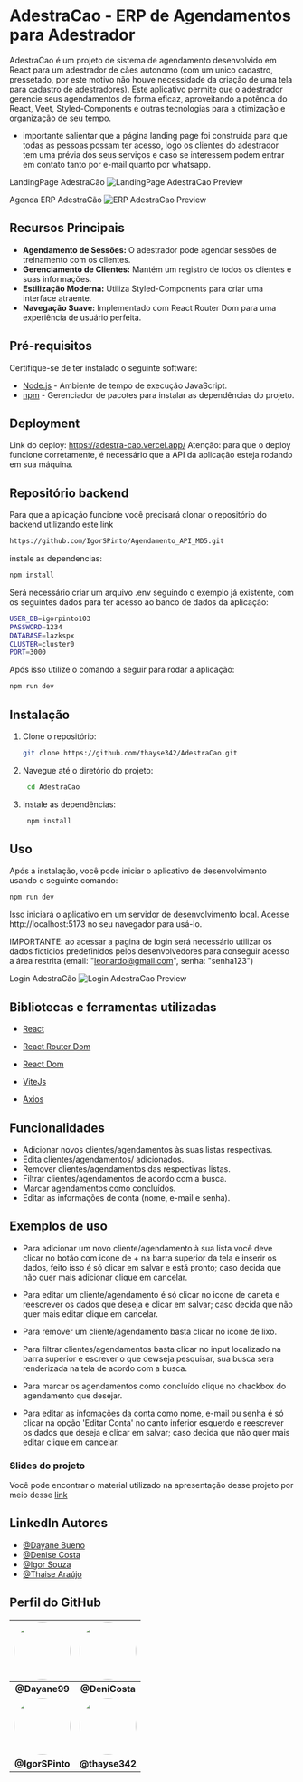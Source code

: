 
# AdestraCao - ERP de Agendamentos para Adestrador

AdestraCao é um projeto de sistema de agendamento desenvolvido em React para um adestrador de cães autonomo (com um unico cadastro, pressetado, por este motivo não houve necessidade da criação de uma tela para cadastro de adestradores). Este aplicativo permite que o adestrador gerencie seus agendamentos de forma eficaz, aproveitando a potência do React, Veet, Styled-Components e outras tecnologias para a otimização e organização de seu tempo.
 * importante salientar que a página landing page foi construida para que todas as pessoas possam ter acesso, logo os clientes do adestrador tem uma prévia dos seus serviços e caso se interessem podem entrar em contato tanto por e-mail quanto por whatsapp.

LandingPage AdestraCão
![LandingPage AdestraCao Preview](/public/landingPage.png)

Agenda ERP AdestraCão
![ERP AdestraCao Preview](/public/imageERP.png)

## Recursos Principais

- **Agendamento de Sessões:** O adestrador pode agendar sessões de treinamento com os clientes.
- **Gerenciamento de Clientes:** Mantém um registro de todos os clientes e suas informações.
- **Estilização Moderna:** Utiliza Styled-Components para criar uma interface atraente.
- **Navegação Suave:** Implementado com React Router Dom para uma experiência de usuário perfeita.

## Pré-requisitos

Certifique-se de ter instalado o seguinte software:

- [Node.js](https://nodejs.org/) - Ambiente de tempo de execução JavaScript.
- [npm](https://www.npmjs.com/) - Gerenciador de pacotes para instalar as dependências do projeto.

## Deployment 

Link do deploy: https://adestra-cao.vercel.app/
Atenção: para que o deploy funcione corretamente, é necessário que a API da aplicação esteja rodando em sua máquina.

## Repositório backend

Para que a aplicação funcione você precisará clonar o repositório do backend utilizando este link
  
   ```bash
   https://github.com/IgorSPinto/Agendamento_API_MD5.git
   ```
instale as dependencias:

   ```bash
   npm install
   ```

Será necessário criar um arquivo .env seguindo o exemplo já existente, com os seguintes dados para ter acesso ao banco de dados da aplicação:

   ```bash
   USER_DB=igorpinto103
   PASSWORD=1234
   DATABASE=lazkspx 
   CLUSTER=cluster0
   PORT=3000
   ```

Após isso utilize o comando a seguir para rodar a aplicação:

   ```bash
   npm run dev
   ```

## Instalação

1. Clone o repositório:

   ```bash
   git clone https://github.com/thayse342/AdestraCao.git
   ```

2. Navegue até o diretório do projeto:

   ```bash
    cd AdestraCao
   ```
3. Instale as dependências:

   ```bash
    npm install
   ```

## Uso

Após a instalação, você pode iniciar o aplicativo de desenvolvimento usando o seguinte comando:

```bash
npm run dev 
```

Isso iniciará o aplicativo em um servidor de desenvolvimento local. Acesse http://localhost:5173 no seu navegador para usá-lo.

IMPORTANTE: ao acessar a pagina de login será necessário utilizar os dados ficticios predefinidos pelos desenvolvedores para conseguir acesso a área restrita (email: "leonardo@gmail.com", senha: "senha123")

Login AdestraCão
![Login AdestraCao Preview](/public/login.png)

## Bibliotecas e ferramentas utilizadas

* [React](https://legacy.reactjs.org/docs/getting-started.html) 

* [React Router Dom](https://reactrouter.com/en/main/start/tutorial)

* [React Dom](https://legacy.reactjs.org/docs/react-dom.html)
 
* [ViteJs](https://vitejs.dev/guide/)

* [Axios](https://axios-http.com/docs/intro)


## Funcionalidades

- Adicionar novos clientes/agendamentos às suas listas respectivas.
- Edita clientes/agendamentos/ adicionados.
- Remover clientes/agendamentos das respectivas listas.
- Filtrar clientes/agendamentos de acordo com a busca.
- Marcar agendamentos como concluídos.
- Editar as informações de conta (nome, e-mail e senha).

##  Exemplos de uso

* Para adicionar um novo cliente/agendamento à sua lista você deve clicar no botão com icone de + na barra superior da tela e inserir os dados, feito isso é só clicar em salvar e está pronto; caso decida que não quer mais adicionar clique em cancelar.

* Para editar um cliente/agendamento é só clicar no icone de caneta e reescrever os dados que deseja e clicar em salvar; caso decida que não quer mais editar clique em cancelar.

* Para remover um cliente/agendamento basta clicar no icone de lixo.

* Para filtrar clientes/agendamentos basta clicar no input localizado na barra superior e escrever o que dewseja pesquisar, sua busca sera renderizada na tela de acordo com a busca. 

* Para marcar os agendamentos como concluído clique no chackbox do agendamento que desejar.

* Para editar as infomações da conta como nome, e-mail ou senha é só clicar na opção 'Editar Conta' no canto inferior esquerdo e reescrever os dados que deseja e clicar em salvar; caso decida que não quer mais editar clique em cancelar.

### Slides do projeto
Você pode encontrar o material utilizado na apresentação desse projeto por meio desse [link](https://www.canva.com/design/DAFyFxOT7Xk/iJ4C_qura54z2dwkEMqMog/edit?utm_content=DAFyFxOT7Xk&utm_campaign=designshare&utm_medium=link2&utm_source=sharebutton)
## LinkedIn Autores

- [@Dayane Bueno](https://www.linkedin.com/in/dayane-stefane/)
- [@Denise Costa](https://www.linkedin.com/in/-denisecosta-/)
- [@Igor Souza](https://www.linkedin.com/in/igor-de-souza-pinto-8407a0207/)
- [@Thaise Araújo](https://www.linkedin.com/in/thaise-araujo-8152751bb/)


## Perfil do GitHub 

| [<img src="https://avatars.githubusercontent.com/u/132092648?v=4" width="100" height="100" style="border-radius:50%;">](https://github.com/Dayane99) | [<img src="https://avatars.githubusercontent.com/u/106042686?v=4" width="100" height="100" style="border-radius:50%;">](https://github.com/DeniCosta) |
|:---:|:---:|
| **@Dayane99** | **@DeniCosta** |
| [<img src="https://avatars.githubusercontent.com/u/98854015?v=4" width="100" height="100" style="border-radius:50%;">](hhttps://github.com/IgorSPinto) | [<img src="https://avatars.githubusercontent.com/u/110508195?v=4" width="100" height="100" style="border-radius:50%;">](https://github.com/thayse342) |
| **@IgorSPinto** | **@thayse342** |
